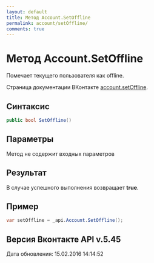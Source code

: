 ```yaml
---
layout: default
title: Метод Account.SetOffline
permalink: account/setOffline/
comments: true
---
```

# Метод Account.SetOffline
Помечает текущего пользователя как offline.

Страница документации ВКонтакте [account.setOffline](https://vk.com/dev/account.setOffline).

## Синтаксис
``` csharp
public bool SetOffline()
```

## Параметры
Метод не содержит входных параметров

## Результат
В случае успешного выполнения возвращает **true**.

## Пример
``` csharp
var setOffline = _api.Account.SetOffline();
```

## Версия Вконтакте API v.5.45
Дата обновления: 15.02.2016 14:14:52
